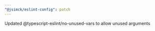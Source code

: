 ```yaml
---
"@jsimck/eslint-config": patch
---
```


Updated @typescript-eslint/no-unused-vars to allow unused arguments
